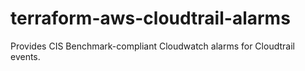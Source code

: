 # terraform-aws-cloudtrail-alarms
Provides CIS Benchmark-compliant Cloudwatch alarms for Cloudtrail events.
